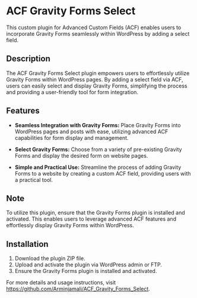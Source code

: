 # ACF Gravity Forms Select

This custom plugin for Advanced Custom Fields (ACF) enables users to incorporate Gravity Forms seamlessly within WordPress by adding a select field.

## Description

The ACF Gravity Forms Select plugin empowers users to effortlessly utilize Gravity Forms within WordPress pages. By adding a select field via ACF, users can easily select and display Gravity Forms, simplifying the process and providing a user-friendly tool for form integration.

## Features

- **Seamless Integration with Gravity Forms:** Place Gravity Forms into WordPress pages and posts with ease, utilizing advanced ACF capabilities for form display and management.
  
- **Select Gravity Forms:** Choose from a variety of pre-existing Gravity Forms and display the desired form on website pages.
  
- **Simple and Practical Use:** Streamline the process of adding Gravity Forms to a website by creating a custom ACF field, providing users with a practical tool.

## Note

To utilize this plugin, ensure that the Gravity Forms plugin is installed and activated. This enables users to leverage advanced ACF features and effortlessly display Gravity Forms within WordPress.

## Installation

1. Download the plugin ZIP file.
2. Upload and activate the plugin via WordPress admin or FTP.
3. Ensure the Gravity Forms plugin is installed and activated.

For more details and usage instructions, visit https://github.com/Arminjamali/ACF_Gravity_Forms_Select.
